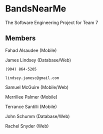 # BandsNearMe

The Software Engineering Project for Team 7

Members
-----------------
Fahad Alsaudee (Mobile)

James Lindsey (Database/Web)

    (904) 864-5205

    lindsey.jamesc@gmail.com

Samuel McGuire (Mobile/Web)

Merrillee Palmer (Mobile)

Terrance Santilli (Mobile)

John Schumm (Database/Web)

Rachel Snyder (Web)
